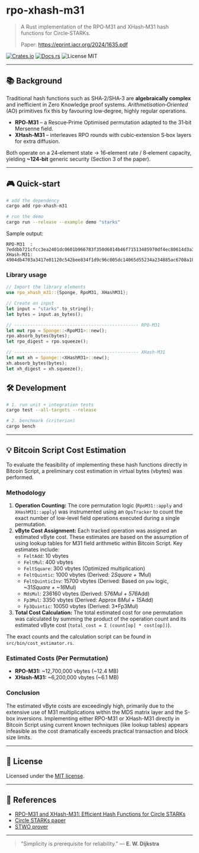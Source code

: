 # rpo-xhash-m31

> A Rust implementation of the RPO‑M31 and XHash‑M31 hash functions for Circle‑STARKs.
>
> Paper: <https://eprint.iacr.org/2024/1635.pdf>

[![Crates.io](https://img.shields.io/crates/v/rpo-xhash-m31.svg)](https://crates.io/crates/rpo-xhash-m31)
[![Docs.rs](https://docs.rs/rpo-xhash-m31/badge.svg)](https://docs.rs/rpo-xhash-m31)
![License MIT](https://img.shields.io/badge/License-MIT-green)

---

## 📚 Background

Traditional hash functions such as SHA‑2/SHA‑3 are **algebraically complex** and inefficient in
Zero Knowledge proof systems. _Arithmetisation‑Oriented_ (AO) primitives fix this by favouring low‑degree, highly
regular operations.

- **RPO‑M31** – a Rescue‑Prime Optimised permutation adapted to the 31‑bit Mersenne field.
- **XHash‑M31** – interleaves RPO rounds with cubic‑extension S‑box layers for extra diffusion.

Both operate on a 24‑element state → 16‑element rate / 8‑element capacity, yielding **~124‑bit**
generic security (Section 3 of the paper).

---

## 🎮 Quick‑start

```bash
# add the dependency
cargo add rpo-xhash-m31

# run the demo
cargo run --release --example demo "starks"
```

Sample output:

```text
RPO-M31  : 7eddbb721cfcc3ea2401dc0601b966783f350d6814b46f71513485970df4ec80614d3a3c1537f0262c5c839d05511b011c2b196611613b80383cbd127b95b2a3
XHash-M31: 4904db4703a3417e01120c542bee834f1d9c96c005dc14065d55234a234885ac6708a188495b831c4eb2732c73c886392ff6d95660dced5b26d598bd7c13f879
```

### Library usage

```rust
// Import the library elements
use rpo_xhash_m31::{Sponge, RpoM31, XHashM31};

// Create an input
let input = "starks".to_string();
let bytes = input.as_bytes();

// ----------------------------------------------- RPO-M31
let mut rpo = Sponge::<RpoM31>::new();
rpo.absorb_bytes(bytes);
let rpo_digest = rpo.squeeze();

// ----------------------------------------------- XHash-M31
let mut xh = Sponge::<XHashM31>::new();
xh.absorb_bytes(bytes);
let xh_digest = xh.squeeze();
```

## 🛠️ Development

```bash
# 1. run unit + integration tests
cargo test --all-targets --release

# 2. benchmark (criterion)
cargo bench
```

---

## 💡 Bitcoin Script Cost Estimation

To evaluate the feasibility of implementing these hash functions directly in Bitcoin Script, a preliminary cost estimation in virtual bytes (vbytes) was performed.

### Methodology

1. **Operation Counting:** The core permutation logic (`RpoM31::apply` and `XHashM31::apply`) was instrumented using an `OpsTracker` to count the exact number of low-level field operations executed during a single permutation.
2. **vByte Cost Assignment:** Each tracked operation was assigned an estimated vByte cost. These estimates are based on the assumption of using lookup tables for M31 field arithmetic within Bitcoin Script. Key estimates include:
    - `FeltAdd`: 10 vbytes
    - `FeltMul`: 400 vbytes
    - `FeltSquare`: 300 vbytes (Optimized multiplication)
    - `FeltQuintic`: 1000 vbytes (Derived: 2*Square + 1*Mul)
    - `FeltQuinticInv`: 15700 vbytes (Derived: Based on `pow` logic, ~31*Square + ~16*Mul)
    - `MdsMul`: 236160 vbytes (Derived: 576*Mul + 576*Add)
    - `Fp3Mul`: 3350 vbytes (Derived: Approx 8*Mul + 15*Add)
    - `Fp3Quintic`: 10050 vbytes (Derived: 3\*Fp3Mul)
3. **Total Cost Calculation:** The total estimated cost for one permutation was calculated by summing the product of the operation count and its estimated vByte cost (`total_cost = Σ (count[op] * cost[op])`).

The exact counts and the calculation script can be found in `src/bin/cost_estimator.rs`.

### Estimated Costs (Per Permutation)

- **RPO-M31:** ~12,700,000 vbytes (~12.4 MB)
- **XHash-M31:** ~6,200,000 vbytes (~6.1 MB)

### Conclusion

The estimated vByte costs are exceedingly high, primarily due to the extensive use of M31 multiplications within the MDS matrix layer and the S-box inversions. Implementing either RPO-M31 or XHash-M31 directly in Bitcoin Script using current known techniques (like lookup tables) appears infeasible as the cost dramatically exceeds practical transaction and block size limits.

---

## 📄 License

Licensed under the [MIT license](LICENSE).

---

## 📖 References

- [RPO-M31 and XHash-M31: Efficient Hash Functions for Circle STARKs](https://eprint.iacr.org/2024/1635.pdf)
- [Circle STARKs paper](https://eprint.iacr.org/2024/278)
- [STWO prover](https://github.com/starkware-libs/stwo)

---

> "Simplicity is prerequisite for reliability." ― **E. W. Dijkstra**
